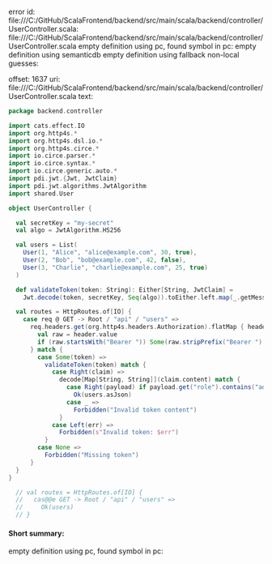 error id: file:///C:/GitHub/ScalaFrontend/backend/src/main/scala/backend/controller/UserController.scala:
file:///C:/GitHub/ScalaFrontend/backend/src/main/scala/backend/controller/UserController.scala
empty definition using pc, found symbol in pc: 
empty definition using semanticdb
empty definition using fallback
non-local guesses:

offset: 1637
uri: file:///C:/GitHub/ScalaFrontend/backend/src/main/scala/backend/controller/UserController.scala
text:
```scala
package backend.controller

import cats.effect.IO
import org.http4s.*
import org.http4s.dsl.io.*
import org.http4s.circe.*
import io.circe.parser.*
import io.circe.syntax.*
import io.circe.generic.auto.*
import pdi.jwt.{Jwt, JwtClaim}
import pdi.jwt.algorithms.JwtAlgorithm
import shared.User

object UserController {

  val secretKey = "my-secret"
  val algo = JwtAlgorithm.HS256

  val users = List(
    User(1, "Alice", "alice@example.com", 30, true),
    User(2, "Bob", "bob@example.com", 42, false),
    User(3, "Charlie", "charlie@example.com", 25, true)
  )

  def validateToken(token: String): Either[String, JwtClaim] =
    Jwt.decode(token, secretKey, Seq(algo)).toEither.left.map(_.getMessage)

  val routes = HttpRoutes.of[IO] {
    case req @ GET -> Root / "api" / "users" =>
      req.headers.get(org.http4s.headers.Authorization).flatMap { header =>
        val raw = header.value
        if (raw.startsWith("Bearer ")) Some(raw.stripPrefix("Bearer ").trim) else None
      } match {
        case Some(token) =>
          validateToken(token) match {
            case Right(claim) =>
              decode[Map[String, String]](claim.content) match {
                case Right(payload) if payload.get("role").contains("admin") =>
                  Ok(users.asJson)
                case _ =>
                  Forbidden("Invalid token content")
              }
            case Left(err) =>
              Forbidden(s"Invalid token: $err")
          }
        case None =>
          Forbidden("Missing token")
      }
  }
}

  // val routes = HttpRoutes.of[IO] {
  //   cas@@e GET -> Root / "api" / "users" =>
  //     Ok(users)
  // }

```


#### Short summary: 

empty definition using pc, found symbol in pc: 